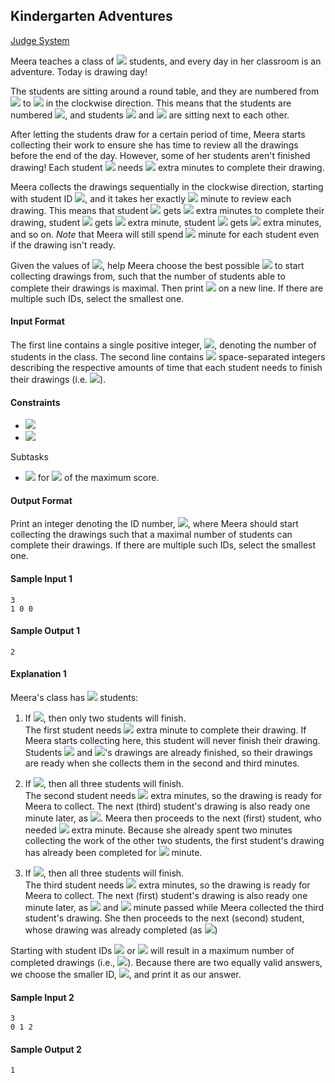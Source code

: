 ## Kindergarten Adventures

[Judge System](https://www.hackerrank.com/challenges/kindergarten-adventures/problem)

Meera teaches a class of <img src="https://latex.codecogs.com/svg.latex?\Large&space;n"> students, and every day in her classroom is an adventure. Today is drawing day!

The students are sitting around a round table, and they are numbered from <img src="https://latex.codecogs.com/svg.latex?\Large&space;1"> to <img src="https://latex.codecogs.com/svg.latex?\Large&space;n"> in the clockwise direction. This means that the students are numbered <img src="https://latex.codecogs.com/svg.latex?\Large&space;1,2,3,...,n-1,n">, and students <img src="https://latex.codecogs.com/svg.latex?\Large&space;1"> and <img src="https://latex.codecogs.com/svg.latex?\Large&space;n"> are sitting next to each other.

After letting the students draw for a certain period of time, Meera starts collecting their work to ensure she has time to review all the drawings before the end of the day. However, some of her students aren't finished drawing! Each student <img src="https://latex.codecogs.com/svg.latex?\Large&space;i"> needs <img src="https://latex.codecogs.com/svg.latex?\Large&space;t_i"> extra minutes to complete their drawing.

Meera collects the drawings sequentially in the clockwise direction, starting with student ID <img src="https://latex.codecogs.com/svg.latex?\Large&space;x">, and it takes her exactly <img src="https://latex.codecogs.com/svg.latex?\Large&space;1"> minute to review each drawing. This means that student <img src="https://latex.codecogs.com/svg.latex?\Large&space;x"> gets <img src="https://latex.codecogs.com/svg.latex?\Large&space;0"> extra minutes to complete their drawing, student <img src="https://latex.codecogs.com/svg.latex?\Large&space;x+1"> gets <img src="https://latex.codecogs.com/svg.latex?\Large&space;1"> extra minute, student <img src="https://latex.codecogs.com/svg.latex?\Large&space;x+2"> gets <img src="https://latex.codecogs.com/svg.latex?\Large&space;2"> extra minutes, and so on. *Note* that Meera will still spend <img src="https://latex.codecogs.com/svg.latex?\Large&space;1"> minute for each student even if the drawing isn't ready.

Given the values of <img src="https://latex.codecogs.com/svg.latex?\Large&space;t_1,t_2,...,t_n">, help Meera choose the best possible <img src="https://latex.codecogs.com/svg.latex?\Large&space;x"> to start collecting drawings from, such that the number of students able to complete their drawings is maximal. Then print <img src="https://latex.codecogs.com/svg.latex?\Large&space;x"> on a new line. If there are multiple such IDs, select the smallest one.

#### Input Format

The first line contains a single positive integer, <img src="https://latex.codecogs.com/svg.latex?\Large&space;n">, denoting the number of students in the class. The second line contains <img src="https://latex.codecogs.com/svg.latex?\Large&space;n"> space-separated integers describing the respective amounts of time that each student needs to finish their drawings (i.e. <img src="https://latex.codecogs.com/svg.latex?\Large&space;t_1,t_2,...,t_n">).

#### Constraints
- <img src="https://latex.codecogs.com/svg.latex?\Large&space;1\le{n}\le{10^5}">
- <img src="https://latex.codecogs.com/svg.latex?\Large&space;0\le{t_i}\le{n}">

Subtasks
- <img src="https://latex.codecogs.com/svg.latex?\Large&space;1\le{n}\le{10^4}"> for <img src="https://latex.codecogs.com/svg.latex?\Large&space;30%"> of the maximum score.

#### Output Format

Print an integer denoting the ID number, <img src="https://latex.codecogs.com/svg.latex?\Large&space;x">, where Meera should start collecting the drawings such that a maximal number of students can complete their drawings. If there are multiple such IDs, select the smallest one.

#### Sample Input 1
```
3
1 0 0
```
#### Sample Output 1
```
2
```
#### Explanation 1

Meera's class has <img src="https://latex.codecogs.com/svg.latex?\Large&space;n=3"> students:

1. If <img src="https://latex.codecogs.com/svg.latex?\Large&space;x=1">, then only two students will finish.<br>
The first student needs <img src="https://latex.codecogs.com/svg.latex?\Large&space;t_1=1"> extra minute to complete their drawing. If Meera starts collecting here, this student will never finish their drawing. Students <img src="https://latex.codecogs.com/svg.latex?\Large&space;2"> and <img src="https://latex.codecogs.com/svg.latex?\Large&space;3">'s drawings are already finished, so their drawings are ready when she collects them in the second and third minutes.

2. If <img src="https://latex.codecogs.com/svg.latex?\Large&space;x=2">, then all three students will finish.<br>
The second student needs <img src="https://latex.codecogs.com/svg.latex?\Large&space;t_2=0"> extra minutes, so the drawing is ready for Meera to collect. The next (third) student's drawing is also ready one minute later, as <img src="https://latex.codecogs.com/svg.latex?\Large&space;t_3=0">. Meera then proceeds to the next (first) student, who needed <img src="https://latex.codecogs.com/svg.latex?\Large&space;t_1=1"> extra minute. Because she already spent two minutes collecting the work of the other two students, the first student's drawing has already been completed for <img src="https://latex.codecogs.com/svg.latex?\Large&space;2-1=1"> minute.

3. If <img src="https://latex.codecogs.com/svg.latex?\Large&space;x=3">, then all three students will finish.<br>
The third student needs <img src="https://latex.codecogs.com/svg.latex?\Large&space;t_3=0"> extra minutes, so the drawing is ready for Meera to collect. The next (first) student's drawing is also ready one minute later, as <img src="https://latex.codecogs.com/svg.latex?\Large&space;t_1=1"> and <img src="https://latex.codecogs.com/svg.latex?\Large&space;1"> minute passed while Meera collected the third student's drawing. She then proceeds to the next (second) student, whose drawing was already completed (as <img src="https://latex.codecogs.com/svg.latex?\Large&space;t_2=0">)

Starting with student IDs <img src="https://latex.codecogs.com/svg.latex?\Large&space;x=2"> or <img src="https://latex.codecogs.com/svg.latex?\Large&space;x=3"> will result in a maximum number of completed drawings (i.e., <img src="https://latex.codecogs.com/svg.latex?\Large&space;3">). Because there are two equally valid answers, we choose the smaller ID, <img src="https://latex.codecogs.com/svg.latex?\Large&space;2">, and print it as our answer.

#### Sample Input 2
```
3
0 1 2
```
#### Sample Output 2
```
1
```
